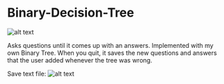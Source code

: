 # Binary-Decision-Tree
![alt text](https://github.com/InsaneBepis/Binary-Decision-Tree/blob/master/binary%20tree.PNG)

Asks questions until it comes up with an answers. Implemented with my own Binary Tree. When you quit,
it saves the new questions and answers that the user added whenever the tree was wrong.

Save text file:
![alt text](https://github.com/InsaneBepis/Binary-Decision-Tree/blob/master/binary%20tree%20save.PNG)
